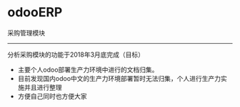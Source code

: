 # odooERP

采购管理模块

---

分析采购模块的功能于2018年3月底完成（目标）
* 主要个人odoo部署生产力环境中进行的文档归集。
* 目前发现国内odoo中文的生产力环境部署暂时无法归集，个人进行生产力实施并且进行整理
* 方便自己同时也方便大家


